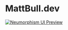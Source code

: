 # MattBull.dev

<a href="https://mattbull.dev">
 <img src="https://mattbull.dev/preview.png" alt="Neumorphism UI Preview"/>
</a>
